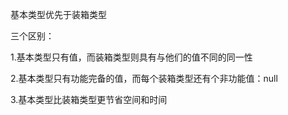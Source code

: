 基本类型优先于装箱类型

三个区别：

1.基本类型只有值，而装箱类型则具有与他们的值不同的同一性

2.基本类型只有功能完备的值，而每个装箱类型还有个非功能值：null

3.基本类型比装箱类型更节省空间和时间
